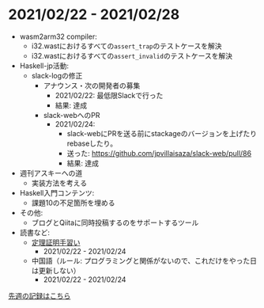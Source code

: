# 2021/02/22 - 2021/02/28

- wasm2arm32 compiler:
    - i32.wastにおけるすべての`assert_trap`のテストケースを解決
    - i32.wastにおけるすべての`assert_invalid`のテストケースを解決
- Haskell-jp活動:
    - slack-logの修正
        - アナウンス・次の開発者の募集
            - 2021/02/22: 最低限Slackで行った
            - 結果: 達成
        - slack-webへのPR
            - 2021/02/24:
                - slack-webにPRを送る前にstackageのバージョンを上げたりrebaseしたり。
                - 送った: <https://github.com/jpvillaisaza/slack-web/pull/86>
                - 結果: 達成
- 週刊アスキーへの道
    - 実装方法を考える
- Haskell入門コンテンツ:
    - 課題10の不足箇所を埋める
- その他:
    - ブログとQiitaに同時投稿するのをサポートするツール
- 読書など:
    - [定理証明手習い](https://www.lambdanote.com/collections/littleprover)
        - 2021/02/22 - 2021/02/24
    - 中国語（ルール: プログラミングと関係がないので、これだけをやった日は更新しない）
        - 2021/02/22 - 2021/02/24

[先週の記録はこちら](https://github.com/igrep/daily-commits/blob/a709d8c9a2c23a1a71572cbcf1b7cdc60b769c91/yesterday.md)

